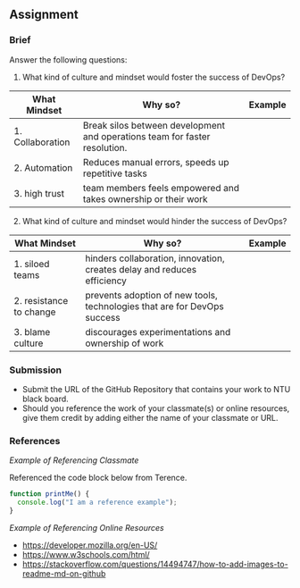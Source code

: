 ## Assignment

### Brief

Answer the following questions:

1. What kind of culture and mindset would foster the success of DevOps?

| What Mindset     | Why so?                                                                    | Example |
| ---------------- | -------------------------------------------------------------------------- | ------- |
| 1. Collaboration | Break silos between development and operations team for faster resolution. |
| 2. Automation    | Reduces manual errors, speeds up repetitive tasks                          |
| 3. high trust    | team members feels empowered and takes ownership or their work             |

2. What kind of culture and mindset would hinder the success of DevOps?

| What Mindset            | Why so?                                                                  | Example |
| ----------------------- | ------------------------------------------------------------------------ | ------- |
| 1. siloed teams         | hinders collaboration, innovation, creates delay and reduces efficiency  |
| 2. resistance to change | prevents adoption of new tools, technologies that are for DevOps success |
| 3. blame culture        | discourages experimentations and ownership of work                       |

### Submission

- Submit the URL of the GitHub Repository that contains your work to NTU black board.
- Should you reference the work of your classmate(s) or online resources, give them credit by adding either the name of your classmate or URL.

### References

_Example of Referencing Classmate_

Referenced the code block below from Terence.

```js
function printMe() {
  console.log("I am a reference example");
}
```

_Example of Referencing Online Resources_

- https://developer.mozilla.org/en-US/
- https://www.w3schools.com/html/
- https://stackoverflow.com/questions/14494747/how-to-add-images-to-readme-md-on-github

